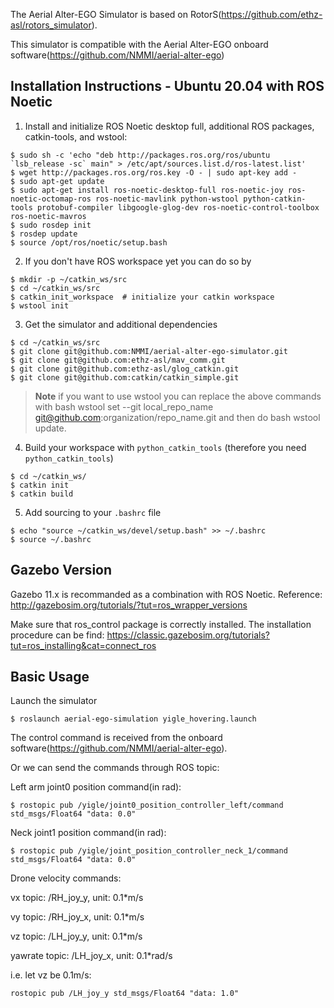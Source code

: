 The Aerial Alter-EGO Simulator is based on RotorS(https://github.com/ethz-asl/rotors_simulator).

This simulator is compatible with the Aerial Alter-EGO onboard software(https://github.com/NMMI/aerial-alter-ego)

Installation Instructions - Ubuntu 20.04 with ROS Noetic
---------------------------------------------------------
 1. Install and initialize ROS Noetic desktop full, additional ROS packages, catkin-tools, and wstool:

 ```
 $ sudo sh -c 'echo "deb http://packages.ros.org/ros/ubuntu `lsb_release -sc` main" > /etc/apt/sources.list.d/ros-latest.list'
 $ wget http://packages.ros.org/ros.key -O - | sudo apt-key add -
 $ sudo apt-get update
 $ sudo apt-get install ros-noetic-desktop-full ros-noetic-joy ros-noetic-octomap-ros ros-noetic-mavlink python-wstool python-catkin-tools protobuf-compiler libgoogle-glog-dev ros-noetic-control-toolbox ros-noetic-mavros
 $ sudo rosdep init
 $ rosdep update
 $ source /opt/ros/noetic/setup.bash
 ```
 2. If you don't have ROS workspace yet you can do so by

 ```
 $ mkdir -p ~/catkin_ws/src
 $ cd ~/catkin_ws/src
 $ catkin_init_workspace  # initialize your catkin workspace
 $ wstool init
 ```
 3. Get the simulator and additional dependencies
  ```
  $ cd ~/catkin_ws/src
  $ git clone git@github.com:NMMI/aerial-alter-ego-simulator.git
  $ git clone git@github.com:ethz-asl/mav_comm.git
  $ git clone git@github.com:ethz-asl/glog_catkin.git
  $ git clone git@github.com:catkin/catkin_simple.git
  ```
  > **Note** if you want to use wstool you can replace the above commands with bash wstool set --git local_repo_name git@github.com:organization/repo_name.git and then do bash wstool update.

 4. Build your workspace with `python_catkin_tools` (therefore you need `python_catkin_tools`)

   ```
   $ cd ~/catkin_ws/
   $ catkin init
   $ catkin build
   ```

 5. Add sourcing to your `.bashrc` file

   ```
   $ echo "source ~/catkin_ws/devel/setup.bash" >> ~/.bashrc
   $ source ~/.bashrc
   ```

Gazebo Version
--------------

Gazebo 11.x is recommanded as a combination with ROS Noetic.
Reference: http://gazebosim.org/tutorials/?tut=ros_wrapper_versions

Make sure that ros_control package is correctly installed. The installation procedure can be find: https://classic.gazebosim.org/tutorials?tut=ros_installing&cat=connect_ros

Basic Usage
-----------

Launch the simulator

```
$ roslaunch aerial-ego-simulation yigle_hovering.launch
```

The control command is received from the onboard software(https://github.com/NMMI/aerial-alter-ego).

Or we can send the commands through ROS topic:

Left arm joint0 position command(in rad):

```
$ rostopic pub /yigle/joint0_position_controller_left/command std_msgs/Float64 "data: 0.0" 
```

Neck joint1 position command(in rad):

```
$ rostopic pub /yigle/joint_position_controller_neck_1/command std_msgs/Float64 "data: 0.0" 
```

Drone velocity commands:

vx topic: /RH_joy_y, unit: 0.1*m/s

vy topic: /RH_joy_x, unit: 0.1*m/s

vz topic: /LH_joy_y, unit: 0.1*m/s

yawrate topic: /LH_joy_x, unit: 0.1*rad/s

i.e. let vz be 0.1m/s:

```
rostopic pub /LH_joy_y std_msgs/Float64 "data: 1.0" 
```

